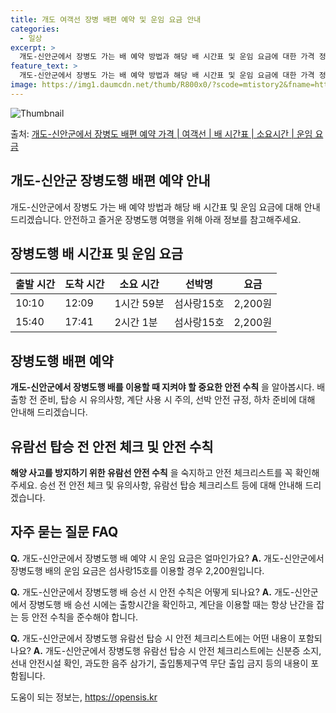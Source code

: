 ```yaml
---
title: 개도 여객선 장병 배편 예약 및 운임 요금 안내
categories:
  - 일상
excerpt: >
  개도-신안군에서 장병도 가는 배 예약 방법과 해당 배 시간표 및 운임 요금에 대한 가격 정보를 안내 드리겠습니다. 안전하고 재밋는 장병도행 여행을 위해 아래 정보 참고하시기 바랍니다. 장병도행 배편 예약하기 👈 클릭개도-신안군에서 장병도행 배 시간표출발 시간도착 시간소요 시간선박명요금10:1012:091시간 59분섬사랑15호2,200원15:4017:412시간 1분섬사랑15호2,200원장병도행 배편 예약하기 👈 클릭개도-신안군에서 장병도행 여객선 탑승 시 이용수칙개도-신안군에서 장병도행 배를 이용할 때 지켜야 할 중요한 안전 수칙을 알아봅시다. 배 출항 전 준비 출항 시간 확인 및 여유시간 확보: 출항시간을 확인하고 혼잡을 피하기 위해 충분한 여유시간을 가지세요. 탑승 시 유의사항: 선박에 탑승할 때는 다..
feature_text: >
  개도-신안군에서 장병도 가는 배 예약 방법과 해당 배 시간표 및 운임 요금에 대한 가격 정보를 안내 드리겠습니다. 안전하고 재밋는 장병도행 여행을 위해 아래 정보 참고하시기 바랍니다. 장병도행 배편 예약하기 👈 클릭개도-신안군에서 장병도행 배 시간표출발 시간도착 시간소요 시간선박명요금10:1012:091시간 59분섬사랑15호2,200원15:4017:412시간 1분섬사랑15호2,200원장병도행 배편 예약하기 👈 클릭개도-신안군에서 장병도행 여객선 탑승 시 이용수칙개도-신안군에서 장병도행 배를 이용할 때 지켜야 할 중요한 안전 수칙을 알아봅시다. 배 출항 전 준비 출항 시간 확인 및 여유시간 확보: 출항시간을 확인하고 혼잡을 피하기 위해 충분한 여유시간을 가지세요. 탑승 시 유의사항: 선박에 탑승할 때는 다..
image: https://img1.daumcdn.net/thumb/R800x0/?scode=mtistory2&fname=https%3A%2F%2Fblog.kakaocdn.net%2Fdn%2FbSGBd7%2FbtsHCR0Xzl7%2FuhQMRFmucFUPkQ63IEfpuk%2Fimg.webp
---
```


![Thumbnail](https://img1.daumcdn.net/thumb/R800x0/?scode=mtistory2&fname=https%3A%2F%2Fblog.kakaocdn.net%2Fdn%2FbSGBd7%2FbtsHCR0Xzl7%2FuhQMRFmucFUPkQ63IEfpuk%2Fimg.webp)

<p>출처: <a href="https://opensis.kr/entry/%EA%B0%9C%EB%8F%84-%EC%8B%A0%EC%95%88%EA%B5%B0%EC%97%90%EC%84%9C-%EC%9E%A5%EB%B3%91%EB%8F%84-%EB%B0%B0%ED%8E%B8-%EC%98%88%EC%95%BD-%EA%B0%80%EA%B2%A9-%EC%97%AC%EA%B0%9D%EC%84%A0-%EB%B0%B0-%EC%8B%9C%EA%B0%84%ED%91%9C-%EC%86%8C%EC%9A%94%EC%8B%9C%EA%B0%84-%EC%9A%B4%EC%9E%84-%EC%9A%94%EA%B8%88" rel="dofollow">개도-신안군에서 장병도 배편 예약 가격 | 여객선 | 배 시간표 | 소요시간 | 운임 요금</a> </p>

## 개도-신안군 장병도행 배편 예약 안내

개도-신안군에서 장병도 가는 배 예약 방법과 해당 배 시간표 및 운임 요금에 대해 안내 드리겠습니다. 안전하고 즐거운 장병도행 여행을 위해
아래 정보를 참고해주세요.

## **장병도행 배 시간표 및 운임 요금**

**출발 시간** | **도착 시간** | **소요 시간** | **선박명** | **요금**  
---|---|---|---|---  
10:10 | 12:09 | 1시간 59분 | 섬사랑15호 | 2,200원  
15:40 | 17:41 | 2시간 1분 | 섬사랑15호 | 2,200원  
  


## **장병도행 배편 예약**

**개도-신안군에서 장병도행 배를 이용할 때 지켜야 할 중요한 안전 수칙** 을 알아봅시다. 배 출항 전 준비, 탑승 시 유의사항, 계단
사용 시 주의, 선박 안전 규정, 하차 준비에 대해 안내해 드리겠습니다.

## **유람선 탑승 전 안전 체크 및 안전 수칙**

**해양 사고를 방지하기 위한 유람선 안전 수칙** 을 숙지하고 안전 체크리스트를 꼭 확인해주세요. 승선 전 안전 체크 및 유의사항, 유람선
탑승 체크리스트 등에 대해 안내해 드리겠습니다.

## **자주 묻는 질문 FAQ**

**Q.** 개도-신안군에서 장병도행 배 예약 시 운임 요금은 얼마인가요? **A.** 개도-신안군에서 장병도행 배의 운임 요금은
섬사랑15호를 이용할 경우 2,200원입니다.

**Q.** 개도-신안군에서 장병도행 배 승선 시 안전 수칙은 어떻게 되나요? **A.** 개도-신안군에서 장병도행 배 승선 시에는
출항시간을 확인하고, 계단을 이용할 때는 항상 난간을 잡는 등 안전 수칙을 준수해야 합니다.

**Q.** 개도-신안군에서 장병도행 유람선 탑승 시 안전 체크리스트에는 어떤 내용이 포함되나요? **A.** 개도-신안군에서 장병도행
유람선 탑승 시 안전 체크리스트에는 신분증 소지, 선내 안전시설 확인, 과도한 음주 삼가기, 출입통제구역 무단 출입 금지 등의 내용이
포함됩니다.



 

도움이 되는 정보는, <a href="https://opensis.kr" rel="dofollow">https://opensis.kr</a>


